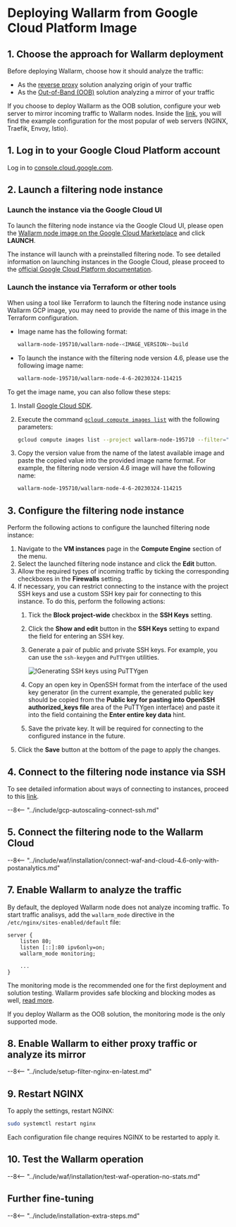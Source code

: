 [link-launch-instance]:     https://cloud.google.com/deep-learning-vm/docs/quickstart-marketplace

[img-ssh-key-generation]:       ../images/installation-gcp/common/ssh-key-generation.png
[versioning-policy]:            ../updating-migrating/versioning-policy.md#version-list
[installation-instr-latest]:    /admin-en/installation-gcp-en/
[img-wl-console-users]:         ../images/check-user-no-2fa.png
[img-create-wallarm-node]:      ../images/user-guides/nodes/create-cloud-node.png
[deployment-platform-docs]:     supported-platforms.md
[platform]:                         ../admin-en/supported-platforms.md

# Deploying Wallarm from Google Cloud Platform Image

## 1. Choose the approach for Wallarm deployment

Before deploying Wallarm, choose how it should analyze the traffic:

* As the [reverse proxy](../../load-balancing/overview.md) solution analyzing origin of your traffic
* As the [Out-of-Band (OOB)](../../oob/overview.md) solution analyzing a mirror of your traffic

If you choose to deploy Wallarm as the OOB solution, configure your web server to mirror incoming traffic to Wallarm nodes. Inside the [link](../../oob/mirroring-by-web-servers.md), you will find the example configuration for the most popular of web servers (NGINX, Traefik, Envoy, Istio).

## 1. Log in to your Google Cloud Platform account

Log in to [console.cloud.google.com](https://console.cloud.google.com/).

## 2. Launch a filtering node instance

### Launch the instance via the Google Cloud UI

To launch the filtering node instance via the Google Cloud UI, please open the [Wallarm node image on the Google Cloud Marketplace](https://console.cloud.google.com/launcher/details/wallarm-node-195710/wallarm-node) and click **LAUNCH**.

The instance will launch with a preinstalled filtering node. To see detailed information on launching instances in the Google Cloud, please proceed to the [official Google Cloud Platform documentation][link-launch-instance].

### Launch the instance via Terraform or other tools

When using a tool like Terraform to launch the filtering node instance using Wallarm GCP image, you may need to provide the name of this image in the Terraform configuration.

* Image name has the following format:

    ```bash
    wallarm-node-195710/wallarm-node-<IMAGE_VERSION>-build
    ```
* To launch the instance with the filtering node version 4.6, please use the following image name:

    ```bash
    wallarm-node-195710/wallarm-node-4-6-20230324-114215
    ```

To get the image name, you can also follow these steps:

1. Install [Google Cloud SDK](https://cloud.google.com/sdk/docs/install).
2. Execute the command [`gcloud compute images list`](https://cloud.google.com/sdk/gcloud/reference/compute/images/list) with the following parameters:

    ```bash
    gcloud compute images list --project wallarm-node-195710 --filter="name~'wallarm-node-4-6-*'" --no-standard-images
    ```
3. Copy the version value from the name of the latest available image and paste the copied value into the provided image name format. For example, the filtering node version 4.6 image will have the following name:

    ```bash
    wallarm-node-195710/wallarm-node-4-6-20230324-114215
    ```

## 3. Configure the filtering node instance

Perform the following actions to configure the launched filtering node instance:

1.  Navigate to the **VM instances** page in the **Compute Engine** section of the menu.
2.  Select the launched filtering node instance and click the **Edit** button.
3.  Allow the required types of incoming traffic by ticking the corresponding checkboxes in the **Firewalls** setting.
4.  If necessary, you can restrict connecting to the instance with the project SSH keys and use a custom SSH key pair for connecting to this instance. To do this, perform the following actions:
    1.  Tick the **Block project-wide** checkbox in the **SSH Keys** setting.
    2.  Click the **Show and edit** button in the **SSH Keys** setting to expand the field for entering an SSH key.
    3.  Generate a pair of public and private SSH keys. For example, you can use the `ssh-keygen` and `PuTTYgen` utilities.
       
        ![!Generating SSH keys using PuTTYgen][img-ssh-key-generation]

    4.  Copy an open key in OpenSSH format from the interface of the used key generator (in the current example, the generated public key should be copied from the **Public key for pasting into OpenSSH authorized_keys file** area of the PuTTYgen interface) and paste it into the field containing the **Enter entire key data** hint.
    5.  Save the private key. It will be required for connecting to the configured instance in the future.
5.  Click the **Save** button at the bottom of the page to apply the changes. 

## 4. Connect to the filtering node instance via SSH

To see detailed information about ways of connecting to instances, proceed to this [link](https://cloud.google.com/compute/docs/instances/connecting-to-instance).

--8<-- "../include/gcp-autoscaling-connect-ssh.md"

## 5. Connect the filtering node to the Wallarm Cloud

--8<-- "../include/waf/installation/connect-waf-and-cloud-4.6-only-with-postanalytics.md"

## 7. Enable Wallarm to analyze the traffic

By default, the deployed Wallarm node does not analyze incoming traffic. To start traffic analisys, add the `wallarm_mode` directive in the `/etc/nginx/sites-enabled/default` file:

```
server {
    listen 80;
    listen [::]:80 ipv6only=on;
    wallarm_mode monitoring;

    ...
}
```

The monitoring mode is the recommended one for the first deployment and solution testing. Wallarm provides safe blocking and blocking modes as well, [read more](../../../admin-en/configure-wallarm-mode.md).

If you deploy Wallarm as the OOB solution, the monitoring mode is the only supported mode.

## 8. Enable Wallarm to either proxy traffic or analyze its mirror

--8<-- "../include/setup-filter-nginx-en-latest.md"

## 9. Restart NGINX

To apply the settings, restart NGINX:

``` bash
sudo systemctl restart nginx
```

Each configuration file change requires NGINX to be restarted to apply it.

## 10. Test the Wallarm operation

--8<-- "../include/waf/installation/test-waf-operation-no-stats.md"

## Further fine-tuning

--8<-- "../include/installation-extra-steps.md"
